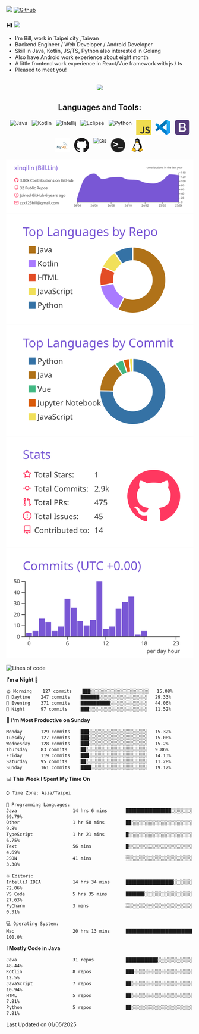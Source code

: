  
![](https://visitor-badge.laobi.icu/badge?page_id=xinqilin.xinqilin)
[![Github](https://img.shields.io/github/followers/xinqilin?label=Follow&style=social)](https://github.com/xinqilin)

### Hi <img src="https://raw.githubusercontent.com/MartinHeinz/MartinHeinz/master/wave.gif" width="35px">

- I'm Bill, work in Taipei city ,Taiwan
- Backend Engineer / Web Developer / Android Developer
- Skill in Java, Kotlin, JS/TS, Python also interested in Golang
- Also have Android work experience about eight month
- A little frontend work experience in React/Vue framework with js / ts
- Pleased to meet you!


<br />

<div align="center">
<img src="https://github-profile-trophy.vercel.app/?username=xinqilin&column=5&margin-w=15&margin-h=15" />

## Languages and Tools:
<p align="center">
<img alt="Java" src="https://raw.githubusercontent.com/jmnote/z-icons/master/svg/java.svg" height="40" style="vertical-align:top; margin:4px">
<img alt="Kotlin" src="https://img.icons8.com/color/48/000000/kotlin.png" height="40" style="vertical-align:top; margin:4px">
<img alt="Intellij" src="https://img.icons8.com/color/48/000000/intellij-idea.png" height="40" style="vertical-align:top; margin:4px"/>
<img alt="Eclipse" src="https://img.icons8.com/ios-filled/50/000000/java-eclipse.png" height="40" style="vertical-align:top; margin:4px"/>
<img alt="Python" height="40" style="vertical-align:top; margin:4px" src="https://cdn.jsdelivr.net/gh/devicons/devicon/icons/python/python-plain.svg" />
<img alt="Javascript" src="https://raw.githubusercontent.com/github/explore/80688e429a7d4ef2fca1e82350fe8e3517d3494d/topics/javascript/javascript.png" height="40" style="vertical-align:top; margin:4px">
<img alt="VS Code" src="https://raw.githubusercontent.com/github/explore/80688e429a7d4ef2fca1e82350fe8e3517d3494d/topics/visual-studio-code/visual-studio-code.png"  height="40" style="vertical-align:top; margin:4px">
<img alt="Bootstrap"  src="https://raw.githubusercontent.com/github/explore/80688e429a7d4ef2fca1e82350fe8e3517d3494d/topics/bootstrap/bootstrap.png" height="40" style="vertical-align:top; margin:4px">
<img alt="MySQL"src="https://raw.githubusercontent.com/github/explore/80688e429a7d4ef2fca1e82350fe8e3517d3494d/topics/mysql/mysql.png" height="40" style="vertical-align:top; margin:4px">
<img alt="Github" src="https://raw.githubusercontent.com/github/explore/78df643247d429f6cc873026c0622819ad797942/topics/github/github.png" height="40" style="vertical-align:top; margin:4px">

<img alt="Git" src="https://raw.githubusercontent.com/jmnote/z-icons/master/svg/git.svg" height="40" style="vertical-align:top; margin:4px">
<img alt="Terminal" src="https://raw.githubusercontent.com/github/explore/80688e429a7d4ef2fca1e82350fe8e3517d3494d/topics/terminal/terminal.png" height="40" style="vertical-align:top; margin:4px">
<img alt="Linux" src="https://raw.githubusercontent.com/github/explore/80688e429a7d4ef2fca1e82350fe8e3517d3494d/topics/linux/linux.png" height="40" style="vertical-align:top; margin:4px" alt="Windows" height="40" style="vertical-align:top; margin:4px">
</p>

<!-- <p align="center"><img  src="https://leetcode.card.workers.dev/?username=xinqilin&theme=auto" alt="xinqilin-leetcode" /></p> -->

<!-- <div width="100%">   
 <a href="https://readme-stats-cfgj2cxdy.vercel.app/api?username=xinqilin&count_private=true&show_icons=true&theme=algolia">
   <img  align="left" src="https://github-readme-stats.vercel.app/api?username=xinqilin&show_icons=true&theme=algolia&card_width=4" width="400"/>
 </a>
 <a href="https://readme-stats-cfgj2cxdy.vercel.app/api/top-langs/?username=xinqilin&hide=php,html,css&theme=algolia">
  <img  align="right" src="https://github-readme-stats.vercel.app/api/top-langs/?username=xinqilin&hide=html,css&theme=algolia&langs_count=10&layout=compact" />
 </a>
</div> -->

[![](https://raw.githubusercontent.com/xinqilin/xinqilin/master/profile-summary-card-output/buefy/0-profile-details.svg)](https://github.com/vn7n24fzkq/github-profile-summary-cards)
[![](https://raw.githubusercontent.com/xinqilin/xinqilin/master/profile-summary-card-output/buefy/1-repos-per-language.svg)](https://github.com/vn7n24fzkq/github-profile-summary-cards) 
[![](https://raw.githubusercontent.com/xinqilin/xinqilin/master/profile-summary-card-output/buefy/2-most-commit-language.svg)](https://github.com/vn7n24fzkq/github-profile-summary-cards)
[![](https://raw.githubusercontent.com/xinqilin/xinqilin/master/profile-summary-card-output/buefy/3-stats.svg)](https://github.com/vn7n24fzkq/github-profile-summary-cards) 
[![](https://raw.githubusercontent.com/xinqilin/xinqilin/master/profile-summary-card-output/buefy/4-productive-time.svg)](https://github.com/vn7n24fzkq/github-profile-summary-cards)

</div>
 
<!--START_SECTION:waka-->
![Lines of code](https://img.shields.io/badge/From%20Hello%20World%20I%27ve%20Written-5.1%20million%20lines%20of%20code-blue)

**I'm a Night 🦉** 

```text
🌞 Morning    127 commits    ███░░░░░░░░░░░░░░░░░░░░░░   15.08% 
🌆 Daytime    247 commits    ███████░░░░░░░░░░░░░░░░░░   29.33% 
🌃 Evening    371 commits    ███████████░░░░░░░░░░░░░░   44.06% 
🌙 Night      97 commits     ███░░░░░░░░░░░░░░░░░░░░░░   11.52%

```
📅 **I'm Most Productive on Sunday** 

```text
Monday       129 commits    ███░░░░░░░░░░░░░░░░░░░░░░   15.32% 
Tuesday      127 commits    ███░░░░░░░░░░░░░░░░░░░░░░   15.08% 
Wednesday    128 commits    ███░░░░░░░░░░░░░░░░░░░░░░   15.2% 
Thursday     83 commits     ██░░░░░░░░░░░░░░░░░░░░░░░   9.86% 
Friday       119 commits    ███░░░░░░░░░░░░░░░░░░░░░░   14.13% 
Saturday     95 commits     ██░░░░░░░░░░░░░░░░░░░░░░░   11.28% 
Sunday       161 commits    ████░░░░░░░░░░░░░░░░░░░░░   19.12%

```


📊 **This Week I Spent My Time On** 

```text
⌚︎ Time Zone: Asia/Taipei

💬 Programming Languages: 
Java                     14 hrs 6 mins       █████████████████░░░░░░░░   69.79% 
Other                    1 hr 58 mins        ██░░░░░░░░░░░░░░░░░░░░░░░   9.8% 
TypeScript               1 hr 21 mins        █░░░░░░░░░░░░░░░░░░░░░░░░   6.75% 
Text                     56 mins             █░░░░░░░░░░░░░░░░░░░░░░░░   4.69% 
JSON                     41 mins             ░░░░░░░░░░░░░░░░░░░░░░░░░   3.38%

🔥 Editors: 
IntelliJ IDEA            14 hrs 34 mins      ██████████████████░░░░░░░   72.06% 
VS Code                  5 hrs 35 mins       ███████░░░░░░░░░░░░░░░░░░   27.63% 
PyCharm                  3 mins              ░░░░░░░░░░░░░░░░░░░░░░░░░   0.31%

💻 Operating System: 
Mac                      20 hrs 13 mins      █████████████████████████   100.0%

```

**I Mostly Code in Java** 

```text
Java                     31 repos            ████████████░░░░░░░░░░░░░   48.44% 
Kotlin                   8 repos             ███░░░░░░░░░░░░░░░░░░░░░░   12.5% 
JavaScript               7 repos             ██░░░░░░░░░░░░░░░░░░░░░░░   10.94% 
HTML                     5 repos             ██░░░░░░░░░░░░░░░░░░░░░░░   7.81% 
Python                   5 repos             ██░░░░░░░░░░░░░░░░░░░░░░░   7.81%

```



 Last Updated on 01/05/2025
<!--END_SECTION:waka-->
 
 
<!-- <img src="https://wakatime.com/share/@abb22933-8532-4f24-8a13-e9e97bfee0f0/e937d23b-e152-4ff2-8509-e5b981912493.svg"  alt="Coding Chart" style="border-radius: 10px;border: solid 10px;" /> -->


